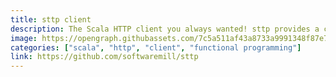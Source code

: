 ```yaml
---
title: sttp client
description: The Scala HTTP client you always wanted! sttp provides a clean, programmer-friendly API to describe HTTP requests and how to handle responses, integrating with a variety of Scala stacks.
image: https://opengraph.githubassets.com/7c5a511af43a8733a9991348f87e735200775d30c22350056b39300910b6f829/softwaremill/sttp
categories: ["scala", "http", "client", "functional programming"]
link: https://github.com/softwaremill/sttp
---
```

